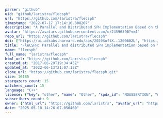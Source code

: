 ```yaml
---
parser: "github"
uid: "github/laristra/flecsph"
url: "https://github.com/laristra/flecsph"
timestamp: "2022-07-17 17:14:10.308207"
description: "A Parallel and Distributed SPH Implementation Based on the FleCSI"
avatar: "https://avatars.githubusercontent.com/u/24596390?v=4"
repo_url: "https://github.com/laristra/flecsph"
doi: ["https://ui.adsabs.harvard.edu/abs/2020SoftX..1200602L", "https://ui.adsabs.harvard.edu/abs/2020ascl.soft07011L/abstract"]
title: "FleCSPH: Parallel and distributed SPH implementation based on the FleCSI"
name: "flecsph"
full_name: "laristra/flecsph"
html_url: "https://github.com/laristra/flecsph"
created_at: "2017-06-20T19:34:45Z"
updated_at: "2022-06-13T21:07:12Z"
clone_url: "https://github.com/laristra/flecsph.git"
size: 16185
stargazers_count: 15
watchers_count: 15
language: "C++"
license: {"key": "other", "name": "Other", "spdx_id": "NOASSERTION", "url": null, "node_id": "MDc6TGljZW5zZTA="}
subscribers_count: 9
owner: {"html_url": "https://github.com/laristra", "avatar_url": "https://avatars.githubusercontent.com/u/24596390?v=4", "login": "laristra", "type": "Organization"}
date: "2025-05-10 14:26:07.056460"
---
```

